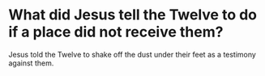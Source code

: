 # What did Jesus tell the Twelve to do if a place did not receive them?

Jesus told the Twelve to shake off the dust under their feet as a testimony against them.
